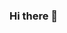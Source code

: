 ### Hi there 👋

<!--
**ekagann/ekagann** is a ✨ _special_ ✨ repository because its `README.md` (this file) appears on your GitHub profile.

Here are some ideas to get you started:

- 🔭 I’m currently working on freelancer.

- 🌱 I’m currently learning Java, C# and Unity.

- 📫 How to reach me: efekagantelevi@gmail.com

![Github stats 2](https://github-readme-stats.vercel.app/api?username=ekagann&show_icons=true&theme=radical)
-->
